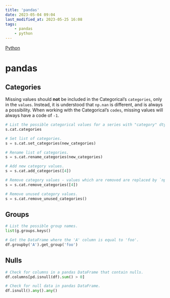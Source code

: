 ```yaml
---
title: 'pandas'
date: 2023-05-04 09:04
last_modified_at: 2023-05-25 16:08
tags:
    - pandas
    - python
---
```


[Python](Python.md)

# pandas

## Categories

Missing values should **not** be included in the Categorical’s `categories`, only in the `values`. Instead, it is understood that `np.nan` is different, and is always a possibility. When working with the Categorical’s `codes`, missing values will always have a code of `-1`.

```python
# List the possible categorical values for a series with "category" dtype.
s.cat.categories

# Set list of categories.
s = s.cat.set_categories(new_categories)

# Rename list of categories.
s = s.cat.rename_categories(new_categories)

# Add new category values.
s = s.cat.add_categories([4])

# Remove category values - values which are removed are replaced by `np.nan`.
s = s.cat.remove_categories([4])

# Remove unused category values.
s = s.cat.remove_unused_categories()
```

## Groups

```python
# List the possible group names.
list(g.groups.keys()

# Get the DataFrame where the 'A' column is equal to 'foo'.
df.groupby('A').get_group('foo')
```

## Nulls

```python
# Check for columns in a pandas DataFrame that contain nulls.
df.columns[pd.isnull(df).sum() > 0]

# Check for null data in pandas DataFrame.
df.isnull().any().any()
```
